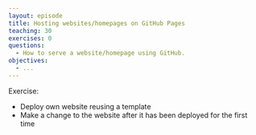 ```yaml
---
layout: episode
title: Hosting websites/homepages on GitHub Pages
teaching: 30
exercises: 0
questions:
  - How to serve a website/homepage using GitHub.
objectives:
  - ...
---
```


Exercise:
- Deploy own website reusing a template
- Make a change to the website after it has been deployed for the first time
